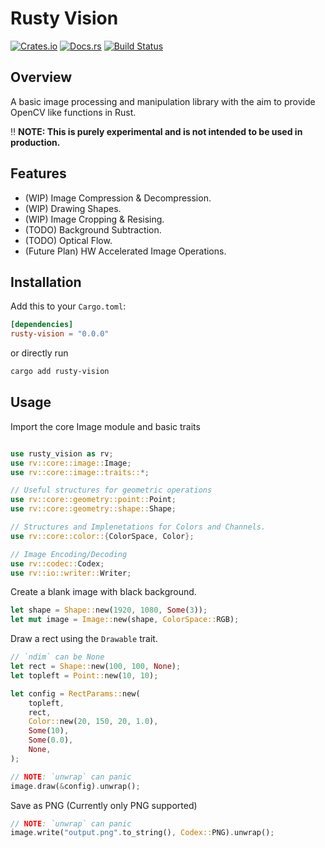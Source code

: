# Rusty Vision

[![Crates.io](https://img.shields.io/crates/v/rusty-vision.svg)](https://crates.io/crates/rusty-vision)
[![Docs.rs](https://docs.rs/rusty-vision/badge.svg)](https://docs.rs/rusty-vision)
[![Build Status](https://img.shields.io/github/actions/workflow/status/marmikshah/rusty-vision/publish.yml)](https://github.com/marmikshah/rusty-vision/actions)

## Overview

A basic image processing and manipulation library with the aim to provide OpenCV like functions in Rust. 

:bangbang: **NOTE: This is purely experimental and is not intended to be used in production.**

## Features

- (WIP) Image Compression & Decompression.
- (WIP) Drawing Shapes.
- (WIP) Image Cropping & Resising.
- (TODO) Background Subtraction.
- (TODO) Optical Flow.
- (Future Plan) HW Accelerated Image Operations.

## Installation

Add this to your `Cargo.toml`:

```toml
[dependencies]
rusty-vision = "0.0.0"
```

or directly run
```bash
cargo add rusty-vision
```


## Usage

Import the core Image module and basic traits

```rust

use rusty_vision as rv;
use rv::core::image::Image;
use rv::core::image::traits::*;

// Useful structures for geometric operations
use rv::core::geometry::point::Point;
use rv::core::geometry::shape::Shape;

// Structures and Implenetations for Colors and Channels.
use rv::core::color::{ColorSpace, Color};

// Image Encoding/Decoding
use rv::codec::Codex;
use rv::io::writer::Writer;
```

Create a blank image with black background.

```rust
let shape = Shape::new(1920, 1080, Some(3));
let mut image = Image::new(shape, ColorSpace::RGB);
```

Draw a rect using the `Drawable` trait.

```rust
// `ndim` can be None
let rect = Shape::new(100, 100, None);
let topleft = Point::new(10, 10);

let config = RectParams::new(
    topleft,
    rect,
    Color::new(20, 150, 20, 1.0),
    Some(10),
    Some(0.0),
    None,
);

// NOTE: `unwrap` can panic
image.draw(&config).unwrap();
```

Save as PNG (Currently only PNG supported)

```rust
// NOTE: `unwrap` can panic
image.write("output.png".to_string(), Codex::PNG).unwrap();
```
